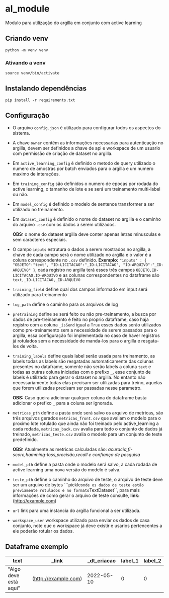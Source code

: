 # al_module
Modulo para utilização do argilla em conjunto com active learning
## Criando venv
``python -m venv venv``
### Ativando a venv
``source venv/bin/activate``

## Instalando dependências
``pip install -r requirements.txt``

## Configuração

- O arquivo ``config.json`` é utilizado para configurar todos os aspectos do sistema.
- A chave ``owner`` contêm as informações necessarias para autenticação no argilla, devem ser definidos a chave de api e workspace de um usuario com permissão de criação de dataset no argilla.
- Em ``active_learning_config`` é definido o metodo de query utilizado o numero de amostras por batch enviados para o argilla e um numero maximo de interações.
- Em ``training_config`` são definidos o numero de epocas por rodada do active learning, o tamanho de lote e se será um treinamento multi-label ou não.
- Em ``model_config`` é definido o modelo de sentence transformer a ser utilizado no treinamento.
- Em ``dataset_config`` é definido o nome do dataset no argilla e o caminho do arquivo ``.csv`` com os dados a serem utilizados.
  
  **OBS:** o nome do dataset argilla deve conter apenas letras minusculas e sem caracteres especiais.
- O campo ``inputs`` estrutura o dados a serem mostrados no argilla, a chave de cada campo será o nome utilizado no argilla e o valor é a coluna correspondente no ``.csv`` definido. **Exemplo:** ``"inputs" : {
        "OBJETO":"text",
        "ID-LICITACAO":"_ID-LICITACAO",
        "ID-ARQUIVO":"_ID-ARQUIVO"
    }``, cada registro no argilla terá esses três campos ``OBJETO,ID-LICITACAO,ID-ARQUIVO`` e as colunas correspondentes no dataframe são ``text,_ID-LICITACAO,_ID-ARQUIVO``
- ``training_field`` define qual dos campos informado em input será utilizado para treinamento
- ``log_path`` define o caminho para os arquivos de log
- ``pretraining`` define se será feito ou não pre-treinamento, a busca por dados de pre-treinamento é feito no proprio dataframe, caso haja registro com a coluna ``_isSend`` igual a ``True`` esses dados serão utilizados como pre-treinamento sem a necessidade de serem passados para o argilla, essa configuração foi implementada no caso de haver registros já rotulados sem a necessidade de manda-los para o argilla e resgata-los de volta.
- ``training_labels`` define quais label serão usada para treinamento, as labels todas as labels são resgatadas automaticamente das colunas presentes no dataframe, somente não serão labels a coluna ``text`` e todas as outras coluna iniciadas com o prefixo ``_``, esse conjunto de labels é utilizado para gerar o dataset no argilla. No entanto não necessariamente todas elas precisam ser utilizadas para treino, aquelas que forem utilizadas precisam ser passadas nesse parametro.

  **OBS:** Caso queira adicionar qualquer coluna do dataframe basta adicionar o prefixo ``_`` para a coluna ser ignorada.

- ``metricas_pth`` define a pasta onde será salvo os arquivo de metricas, são três arquivos gerados ``metricas_front.csv`` que avaliam o modelo para o proximo lote rotulado que ainda não foi treinado pelo active_learning a cada rodada, ``metricas_back.csv`` avalia para todo o conjunto de dados já treinado, ``metricas_teste.csv`` avalia o modelo para um conjunto de teste predefinido.
  
  **OBS:** Atualmente as metricas calculadas são: *acuracia,fi-score,hamming-loss,precisão,recall e confiança de pesquisa*

- ``model_pth`` define a pasta onde o modelo será salvo, a cada rodada de active learning uma nova versão do modelo é salva.
- ``teste_pth`` define o caminho do arquivo de teste, o arquivo de teste deve ser um arquivo de bytes ```pickle`` onde os dados de teste estão previamente rotulados e no formato ``TextDataset``, para mais informações de como gerar o arquivo de teste consulte, **link:** (http://example.com)
- ``url`` link para uma instancia do argilla funcional a ser utilizada.
- ``workspace_user`` workspace utilizado para enviar os dados de casa conjunto, note que o workspace já deve existir e usarios pertencentes a ele poderão rotular os dados.

## Dataframe exemplo

text|_link|_dt_criacao|label_1|label_2
----|-----|-----------|-------|-------
"Algo deve está aqui" | (http://example.com) |2022-05-10| 0 | 0
